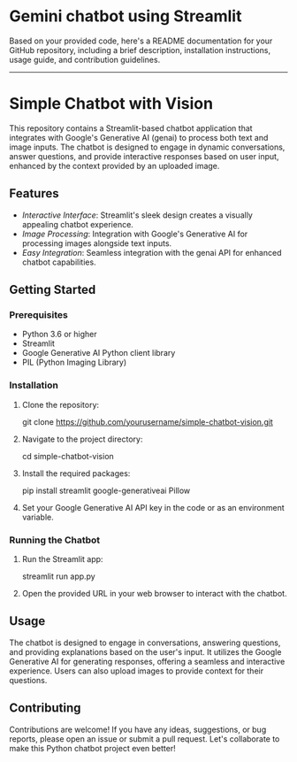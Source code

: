 # Gemini chatbot using Streamlit

Based on your provided code, here's a README documentation for your GitHub repository, including a brief description, installation instructions, usage guide, and contribution guidelines.

---

# Simple Chatbot with Vision

This repository contains a Streamlit-based chatbot application that integrates with Google's Generative AI (genai) to process both text and image inputs. The chatbot is designed to engage in dynamic conversations, answer questions, and provide interactive responses based on user input, enhanced by the context provided by an uploaded image.

## Features

- *Interactive Interface*: Streamlit's sleek design creates a visually appealing chatbot experience.
- *Image Processing*: Integration with Google's Generative AI for processing images alongside text inputs.
- *Easy Integration*: Seamless integration with the genai API for enhanced chatbot capabilities.

## Getting Started

### Prerequisites

- Python 3.6 or higher
- Streamlit
- Google Generative AI Python client library
- PIL (Python Imaging Library)

### Installation

1. Clone the repository:
   
   git clone https://github.com/yourusername/simple-chatbot-vision.git
   
2. Navigate to the project directory:
   
   cd simple-chatbot-vision
   
3. Install the required packages:
   
   pip install streamlit google-generativeai Pillow
   
4. Set your Google Generative AI API key in the code or as an environment variable.

### Running the Chatbot

1. Run the Streamlit app:
   
   streamlit run app.py
   
2. Open the provided URL in your web browser to interact with the chatbot.

## Usage

The chatbot is designed to engage in conversations, answering questions, and providing explanations based on the user's input. It utilizes the Google Generative AI for generating responses, offering a seamless and interactive experience. Users can also upload images to provide context for their questions.

## Contributing

Contributions are welcome! If you have any ideas, suggestions, or bug reports, please open an issue or submit a pull request. Let's collaborate to make this Python chatbot project even better!
